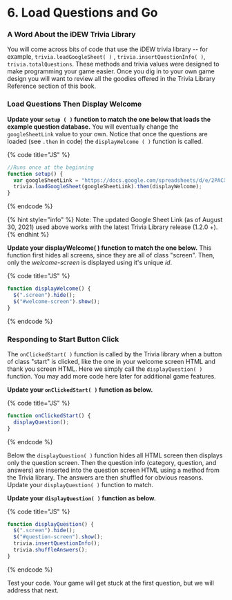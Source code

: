 # 6. Load Questions and Go

### A Word About the iDEW Trivia Library

You will come across bits of code that use the iDEW trivia library -- for example, `trivia.loadGoogleSheet( )` , `trivia.insertQuestionInfo( )`, `trivia.totalQuestions`. These methods and trivia values were designed to make programming your game easier. Once you dig in to your own game design you will want to review all the goodies offered in the Trivia Library Reference section of this book.

### Load Questions Then Display Welcome

**Update your `setup ( )` function to match the one below that loads the example question database.** You will eventually change the `googleSheetLink` value to your own. Notice that once the questions are loaded \(see `.then` in code\) the `displayWelcome ( )` function is called.

{% code title="JS" %}
```javascript
//Runs once at the beginning
function setup() {
  var googleSheetLink = "https://docs.google.com/spreadsheets/d/e/2PACX-1vRYCi4KENeZMlf9JbV8BhVrdOHse2250INSiRo7gEYWUYp3V0jiWFKWcnm1jzx5q1BMsmd9fOopk2Z_/pub?output=csv";
  trivia.loadGoogleSheet(googleSheetLink).then(displayWelcome); 
}
```
{% endcode %}

{% hint style="info" %}
Note: The updated Google Sheet Link \(as of August 30, 2021\) used above works with the latest Trivia Library release \(1.2.0 +\).
{% endhint %}

**Update your displayWelcome\( \) function to match the one below.** This function first hides all screens, since they are all of class "screen". Then, only the _welcome-screen_ is displayed using it's unique _id_.

{% code title="JS" %}
```javascript
function displayWelcome() {
  $(".screen").hide();
  $("#welcome-screen").show();
}
```
{% endcode %}

### Responding to Start Button Click

The `onClickedStart( )` function is called by the Trivia library when a button of class "start" is clicked, like the one in your welcome screen HTML and thank you screen HTML. Here we simply call the `displayQuestion( )` function. You may add more code here later for additional game features.

**Update your `onClickedStart( )` function as below.**

{% code title="JS" %}
```javascript
function onClickedStart() {
  displayQuestion();
}
```
{% endcode %}

Below the `displayQuestion( )` function hides all HTML screen then displays only the question screen. Then the question info \(category, question, and answers\) are inserted into the question screen HTML using a method from the Trivia library. The answers are then shuffled for obvious reasons. Update your `displayQuestion( )` function to match.

**Update your `displayQuestion( )` function as below.**

{% code title="JS" %}
```javascript
function displayQuestion() {
  $(".screen").hide();
  $("#question-screen").show();
  trivia.insertQuestionInfo();
  trivia.shuffleAnswers();
}
```
{% endcode %}

Test your code. Your game will get stuck at the first question, but we will address that next.

